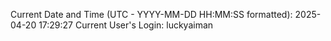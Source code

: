 Current Date and Time (UTC - YYYY-MM-DD HH:MM:SS formatted): 2025-04-20 17:29:27
Current User's Login: luckyaiman
